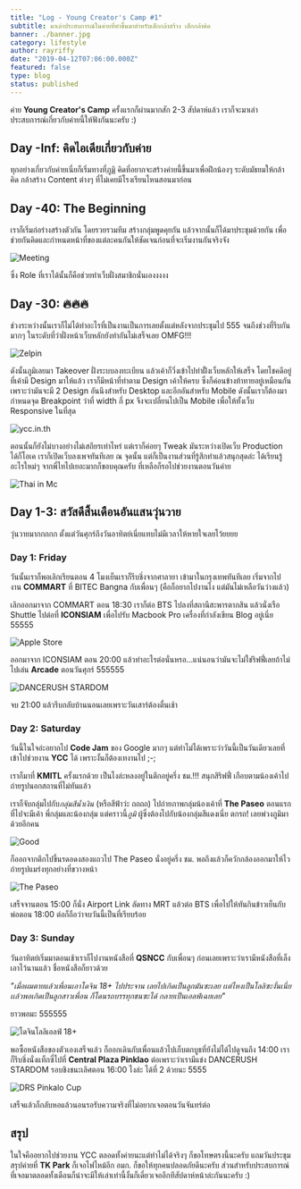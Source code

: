```yaml
---
title: "Log - Young Creator's Camp #1"
subtitle: มาเล่าประสบการณ์ในค่ายที่ทำขึ้นมาสำหรับเด็กกล้าสร้าง เด็กกล้าคิด
banner: ./banner.jpg
category: lifestyle
author: rayriffy
date: "2019-04-12T07:06:00.000Z"
featured: false
type: blog
status: published
---
```


ค่าย **Young Creator's Camp** ครั้งแรกก็ผ่านมากสัก 2-3 สัปดาห์แล้ว เราก็จะมาเล่าประสบการณ์เกี่ยวกับค่ายนี้ให้ฟังกันนะครับ :)

## Day -Inf: คิดไอเดียเกี่ยวกับค่าย

ทุกอย่างเกี่ยวกับค่ายเนี่ยก็เริ่มทางที่[ภูมิ](https://facebook.com/phoomparin.mano) คิดที่อยากจะสร้างค่ายนี้ขึ้นมาเพื่อฝึกน้องๆ ระดับมัธยมให้กล้าคิด กล้าสร้าง Content ต่างๆ ที่ไม่เคยมีโรงเรียนไหนสอนมาก่อน

## Day -40: The Beginning

เราก็เริ่มก่อร่างสร้างตัวกัน โดยรวยรวมทีม สร้างกลุ่มพูดคุยกัน แล้วจากนั้นก็ได้มาประชุมด้วยกัน เพื่อช่วยกันคิดและกำหนดหน้าที่ของแต่ละคนกันให้ชัดเจนก่อนที่จะเริ่มงานกันจริงจัง

![Meeting](IMG_1882.jpg)

ซึ่ง Role ที่เราได้นั้นก็คือช่วยทำเว็บฝั่งสมาชิกนั่นเองงงงง

## Day -30: 🔥🔥🔥

ช่วงระหว่างนั้นเราก็ไม่ได้ทำอะไรที่เป็นงานเป็นการเลยตั้งแต่หลังจากประชุมไป 555 จนถึงช่วงที่รีบกันมากๆ ในระดับที่ว่าฝั่งหน้าเว็บหลักยังทำกันไม่เสร็จเลย OMFG!!!

![Zelpin](screenshot.png)

ดังนั้นภูมิเลยมา Takeover ฝั่งระบบลงทะเบียน แล้วเค้าก็วิ่งเข้าไปทำฝั้่งเว็บหลักให้เสร็จ โดยโชคดีอยู่ที่เค้ามี Design มาให้แล้ว เราก็มีหน้าที่ทำตาม Design เค้าให้ครบ ซึ่งก็ค่อนข้างท้าทายอยู่เหมือนกัน เพราะว่ามันจะมี 2 Design อันนึงสำหรับ Desktop และอีกอันสำหรับ Mobile ดังนั้นเราก็ต้องมากำหนดจุด Breakpoint ว่าที่ width กี่ px จึงจะเปลี่ยนไปเป็น Mobile เพื่อให้ทั้งเว็บ Responsive ในที่สุด

![ycc.in.th](Homepage-375w.png)

ตอนนั้นก็ยังไม่บางอย่างไม่เสถียรเท่าไหร่ แต่เราก็ค่อยๆ Tweak มันระหว่างเปิดเว็บ Production ได้ก็โอเค เราก็เปิดเว็บลงเพจทันทีเลย ณ จุดนั้น แต่ก็เป็นงานส่วนที่รู้สึกทำแล้วสนุกสุดล่ะ ได้เรียนรู้อะไรใหม่ๆ จากพี่ไทไปเยอะมากก็ขอบคุณครับ ที่เหลือก็รอไปช่วยงานตอนวันค่าย

![Thai in Mc](./thumb_3d4.jpg)

## Day 1-3: สวัสดีสิ้นเดือนอันแสนวุ่นวาย

วุ่นวายมากกกกก ตั้งแต่วันศุกร์ถึงวันอาทิตย์เนี่ยแทบไม่มีเวลาให้หายใจเลยโว้ยยยย

### Day 1: Friday

วันนั้นเราก็พอเลิกเรียนตอน 4 โมงเย็นเราก็รีบชิ่งจากศาลายา เข้ามาในกรุงเทพทันทีเลย เริ่มจากไปงาน **COMMART** ที่ BITEC Bangna กับเพื่อนๆ (คือก็อยากไปงานไง แต่มันไม่เหลือวันว่างแล้ว)

เลิกออกมาจาก COMMART ตอน 18:30 เราก็ต่อ BTS ไปลงที่สถานีสะพารตากสิน แล้วนั่งเรือ Shuttle ไปต่อที่ **ICONSIAM** เพื่อไปรับ Macbook Pro เครื่องที่กำลังเขียน Blog อยู่เนี่ย 55555

![Apple Store](./IMG_3012.jpg)

ออกมาจาก ICONSIAM ตอน 20:00 แล้วทำอะไรต่อนั่นหรอ...แน่นอนว่ามันจะไม่ใช่ริฟฟี่เลยถ้าไม่ไปเล่น **Arcade** ตอนวันศุกร์ 555555

![DANCERUSH STARDOM](./IMG_3020.jpg)

จบ 21:00 แล้วรีบกลับบ้านนอนเลยเพราะวันเสาร์ต้องตื่นเช้า

### Day 2: Saturday

วันนี้ในใจอ่ะอยากไป **Code Jam** ของ Google มากๆ แต่ทำไม่ได้เพราะว่าวันนี้เป็นวันเดียวเลยที่เข้าไปช่วยงาน **YCC** ได้ เพราะงั้นก็ต้องเทงานไป ;-;

เราก็มาที่ **KMITL** ครั้งแรกด้วย เป็นไงล่ะหลงอยู่ในตึกอยู่ครึ่ง ชม.!!! สนุกสิริฟฟี่ เกือบตามน้องเค้าไปถ่ายรูปนอกสถานที่ไม่ทันแล้ว

เราก็จับกลุ่มไปกับ*กลุ่มสีน้ำเงิน* (หรือสีฟ้าว่ะ ถถถถ) ไปถ่ายภาพกลุ่มน้องเค้าที่ **The Paseo** ตอนแรกที่ไปจะมีเค้า พี่กลุ่มและน้องกลุ่ม แต่คราวนี้*ภูมิ* ผู้ซึ่งต้องไปกับน้องกลุ่มสีแดงเนี่ย ตกรถ! เลยพ่วงภูมิมาด้วยอีกคน

![Good](./IMG_2666.jpg)

ก็ออกจากตึกไปขึ้นรดอดงสองแถวไป The Paseo นั่งอยู่ครึ่ง ชม. พอถึงแล้วก็ควักกล้องออกมาให้ไว ถ่ายรูปแมร่งทุกอย่างที่ขวางหน้า

![The Paseo](./IMG_3022.jpg)

เสร็จจานตอน 15:00 ก็นั่ง Airport Link ลัดทาง MRT แล้วต่อ BTS เพื่อไปให้ทันกินข้าวเย็นกับพ่อตอน 18:00 ต่อก็ถือว่าจบวันนี้เป็นที่เรียบร้อย

### Day 3: Sunday

วันอาทิตย์เริ่มมาตอนเช้าเราก็ไปงานหนังสือที่ **QSNCC** กับเพื่อนๆ ก่อนเลยเพราะว่าเรามีหนังสือที่เล็งเอาไว้นานแล้ว ชื่อหนังสือก็ยาวด้วย

*"เมื่อผมตายแล้วเพื่อนเอาโดจิน 18+ ไปประจาน เลยไปเกิดเป็นลูกมันซะเลย เเต่ไหงเป็นโลลิซะงั้นเนี่ย เเล้วพอเกิดเป็นลูกสาวเพื่อน ก็โดนรถบรรทุกชนซะได้ กลายเป็นเอลฟ์เฉยเลย"*

ยาวพอมะ 555555

![โดจินโลลิเอลฟ์ 18+](./IMG_3043.jpg)

พอซื้อหนังสือของตัวเองเสร็จแล้ว ก็ออกเดินกับเพื่อนแล้วไปเก็บตกบูธที่ยังไม่ได้ไปดูจนถึง 14:00 เราก็รีบชิ่งนั่งแท็กซี่ไปที่ **Central Plaza Pinklao** ต่อเพราะว่าเรามีแข่ง DANCERUSH STARDOM รอบชิงชนะเลิศตอน 16:00 ไงล่ะ ได้ที่ 2 ด้วยนะ 5555

![DRS Pinkalo Cup](./drs.jpg)

เสร็จแล้วก็กลับหอแล้วนอนรอรับความจริงที่ไม่อยากเจอตอนวันจันทร์ต่อ

## สรุป

ในใจคืออยากไปช่วยงาน YCC ตลอดทั้งค่ายนะแต่ทำไม่ได้จริงๆ ก็ขอโทษตรงนี้นะครับ แถมวันประชุมสรุปค่ายที่ **TK Park** ก็เจอไฟไหม้อีก อมก. ก็ขอให้ทุกคนปลอดภัยดีนะครับ ส่วนสำหรับประสบการณ์ที่เจอมาตลอดทั้งเดือนก็น่าจะมีให้เล่าเท่านี้งั้นก็เดี๋ยวเจออีกทีสัปดาห์หน้าล่ะกันนะครับ :)

